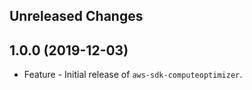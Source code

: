 Unreleased Changes
------------------

1.0.0 (2019-12-03)
------------------

* Feature - Initial release of `aws-sdk-computeoptimizer`.

